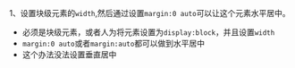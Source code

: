 
1、设置块级元素的`width`,然后通过设置`margin:0 auto`可以让这个元素水平居中。

 - 必须是块级元素，或者人为将元素设置为`display:block`，并且设置`width`
 - `margin:0 auto`或者`margin:auto`都可以做到水平居中
 - 这个办法没法设置垂直居中

